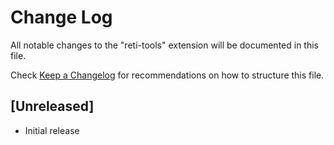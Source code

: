 # Change Log

All notable changes to the "reti-tools" extension will be documented in this file.

Check [Keep a Changelog](http://keepachangelog.com/) for recommendations on how to structure this file.

## [Unreleased]

- Initial release